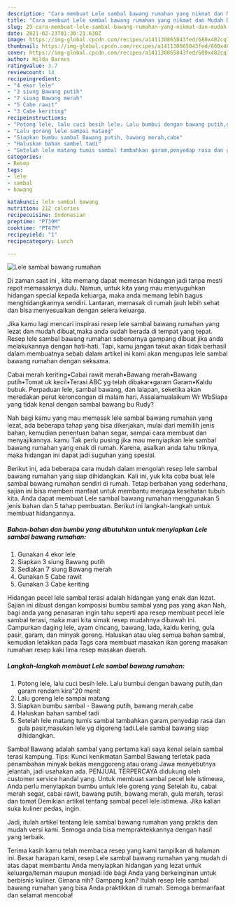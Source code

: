 ```yaml
---
description: "Cara membuat Lele sambal bawang rumahan yang nikmat dan Mudah Dibuat"
title: "Cara membuat Lele sambal bawang rumahan yang nikmat dan Mudah Dibuat"
slug: 29-cara-membuat-lele-sambal-bawang-rumahan-yang-nikmat-dan-mudah-dibuat
date: 2021-02-23T01:30:21.630Z
image: https://img-global.cpcdn.com/recipes/a141130865843fed/680x482cq70/lele-sambal-bawang-rumahan-foto-resep-utama.jpg
thumbnail: https://img-global.cpcdn.com/recipes/a141130865843fed/680x482cq70/lele-sambal-bawang-rumahan-foto-resep-utama.jpg
cover: https://img-global.cpcdn.com/recipes/a141130865843fed/680x482cq70/lele-sambal-bawang-rumahan-foto-resep-utama.jpg
author: Hilda Barnes
ratingvalue: 3.7
reviewcount: 14
recipeingredient:
- "4 ekor lele"
- "3 siung Bawang putih"
- "7 siung Bawang merah"
- "5 Cabe rawit"
- "3 Cabe keriting"
recipeinstructions:
- "Potong lele, lalu cuci besih lele. Lalu bumbui dengan bawang putih,dan garam rendam kira&#34;20 menit"
- "Lalu goreng lele sampai matang"
- "Siapkan bumbu sambal Bawang putih, bawang merah,cabe"
- "Haluskan bahan sambel tadi"
- "Setelah lele matang tumis sambal tambahkan garam,penyedap rasa dan gula pasir,masukan lele yg digoreng tadi.Lele sambal bawang siap dihidangkan."
categories:
- Resep
tags:
- lele
- sambal
- bawang

katakunci: lele sambal bawang 
nutrition: 212 calories
recipecuisine: Indonesian
preptime: "PT39M"
cooktime: "PT47M"
recipeyield: "1"
recipecategory: Lunch

---
```



![Lele sambal bawang rumahan](https://img-global.cpcdn.com/recipes/a141130865843fed/680x482cq70/lele-sambal-bawang-rumahan-foto-resep-utama.jpg)

Di zaman  saat ini , kita memang dapat memesan hidangan jadi tanpa mesti repot memasaknya dulu. Namun, untuk kita yang mau menyuguhkan hidangan special kepada keluarga, maka anda memang lebih bagus menghidangkannya sendiri. Lantaran, memasak di rumah jauh lebih sehat dan bisa menyesuaikan dengan selera keluarga.

Jika kamu lagi mencari inspirasi resep lele sambal bawang rumahan yang lezat dan mudah dibuat,maka anda sudah berada di tempat yang tepat. Resep lele sambal bawang rumahan  sebenarnya gampang dibuat jika anda melakukannya dengan hati-hati. Tapi, kamu jangan takut akan tidak berhasil dalam membuatnya 
sebab dalam artikel ini kami akan mengupas lele sambal bawang rumahan dengan seksama.  

Cabai merah keriting•Cabai rawit merah•Bawang merah•Bawang putih•Tomat uk kecil•Terasi ABC yg telah dibakar•garam Garam•Kaldu bubuk. Perpaduan lele, sambal bawang, dan lalapan, seketika akan meredakan perut keroncongan di malam hari. Assalamualaikum Wr WbSiapa yang tidak kenal dengan sambal bawang bu Rudy?

Nah bagi kamu yang mau memasak lele sambal bawang rumahan yang lezat, ada beberapa tahap yang bisa dikerjakan, mulai dari memilih jenis bahan, kemudian penentuan bahan segar, sampai cara membuat dan menyajikannya. kamu Tak perlu pusing jika mau menyiapkan lele sambal bawang rumahan yang enak di rumah. Karena, asalkan anda  tahu triknya, maka hidangan ini dapat jadi suguhan yang spesial.

Berikut ini, ada beberapa cara mudah dalam mengolah resep lele sambal bawang rumahan yang siap dihidangkan. Kali ini, yuk kita coba buat lele sambal bawang rumahan sendiri di rumah. Tetap berbahan yang sederhana, sajian ini bisa memberi manfaat untuk membantu menjaga kesehatan tubuh kita. Anda dapat membuat Lele sambal bawang rumahan menggunakan 5 jenis bahan dan 5 tahap pembuatan. Berikut ini langkah-langkah untuk membuat hidangannya.

<!--inarticleads1-->

##### Bahan-bahan dan bumbu yang dibutuhkan untuk menyiapkan Lele sambal bawang rumahan:

1. Gunakan 4 ekor lele
1. Siapkan 3 siung Bawang putih
1. Sediakan 7 siung Bawang merah
1. Gunakan 5 Cabe rawit
1. Gunakan 3 Cabe keriting


Hidangan pecel lele sambal terasi adalah hidangan yang enak dan lezat. Sajian ini dibuat dengan komposisi bumbu sambal yang pas yang akan Nah, bagi anda yang penasaran ingin tahu seperti apa resep membuat pecel lele sambal terasi, maka mari kita simak resep mudahnya dibawah ini. Campurkan daging lele, ayam cincang, bawang, lada, kaldu kering, gula pasir, garam, dan minyak goreng. Haluskan atau uleg semua bahan sambal, kemudian letakkan pada Tags cara membuat masakan ikan goreng masakan rumahan resep kaki lima resep masakan daerah. 

<!--inarticleads2-->

##### Langkah-langkah membuat Lele sambal bawang rumahan:

1. Potong lele, lalu cuci besih lele. Lalu bumbui dengan bawang putih,dan garam rendam kira&#34;20 menit
1. Lalu goreng lele sampai matang
1. Siapkan bumbu sambal - Bawang putih, bawang merah,cabe
1. Haluskan bahan sambel tadi
1. Setelah lele matang tumis sambal tambahkan garam,penyedap rasa dan gula pasir,masukan lele yg digoreng tadi.Lele sambal bawang siap dihidangkan.


Sambal Bawang adalah sambal yang pertama kali saya kenal selain sambal terasi kampung. Tips: Kunci kenikmatan Sambal Bawang terletak pada penambahan minyak bekas menggoreng atau orang Jawa menyebutnya jelantah, jadi usahakan ada. PENJUAL TERPERCAYA didukung oleh customer service handal yang. Untuk membuat sambal pecel lele istimewa, Anda perlu menyiapkan bumbu untuk lele goreng yang Setelah itu, cabai merah segar, cabai rawit, bawang putih, bawang merah, gula merah, terasi dan tomat Demikian artikel tentang sambal pecel lele istimewa. Jika kalian suka kuliner pedas, ingin. 

Jadi, itulah artikel tentang  lele sambal bawang rumahan  yang praktis dan mudah versi kami. Semoga anda bisa mempraktekkannya dengan hasil yang terbaik. 

Terima kasih kamu telah membaca resep yang kami tampilkan di halaman ini. Besar harapan kami, resep  Lele sambal bawang rumahan yang mudah di atas dapat membantu Anda menyiapkan hidangan yang lezat untuk keluarga/teman maupun menjadi ide bagi Anda yang berkeinginan untuk berbisnis kuliner. Gimana nih? Gampang kan? Itulah resep lele sambal bawang rumahan yang bisa Anda praktikkan di rumah. Semoga bermanfaat dan selamat mencoba!

